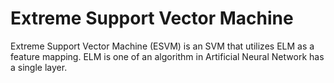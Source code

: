 Extreme Support Vector Machine
===

Extreme Support Vector Machine (ESVM) is an SVM that utilizes ELM as a feature mapping. ELM is one of an algorithm in Artificial Neural Network has a single layer.
